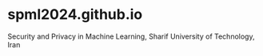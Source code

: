# spml2024.github.io
Security and Privacy in Machine Learning, Sharif University of Technology, Iran
